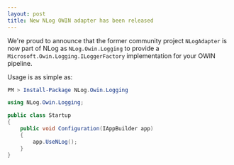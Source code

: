 ```yaml
---
layout: post
title: New NLog OWIN adapter has been released
---
```


We're proud to announce that the former community project `NLogAdapter` is now part of NLog as `NLog.Owin.Logging` to provide a `Microsoft.Owin.Logging.ILoggerFactory` implementation for your OWIN pipeline.

Usage is as simple as:

```powershell
PM > Install-Package NLog.Owin.Logging
```

```csharp
using NLog.Owin.Logging;

public class Startup
{
    public void Configuration(IAppBuilder app)
    {
        app.UseNLog();
    }
}
```
